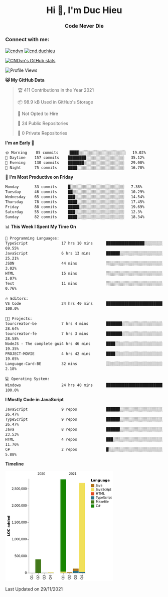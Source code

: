 <h1 align="center">Hi 👋, I'm Duc Hieu</h1>
<h3 align="center">Code Never Die</h3>

<h3 align="left">Connect with me:</h3>
<p align="left">
<a href="https://linkedin.com/in/cndvn" target="blank"><img align="center" src="https://img.shields.io/badge/LinkedIn-0077B5?style=for-the-badge&logo=linkedin&logoColor=white" alt="cndvn"/></a>
<a href="https://fb.com/cnd.duchieu" target="blank"><img align="center" src="https://img.shields.io/badge/Facebook-1877F2?style=for-the-badge&logo=facebook&logoColor=white" alt="cnd.duchieu"/></a>
</p>

[![CNDvn's GitHub stats](https://github-readme-stats.vercel.app/api?username=cndvn)](https://github.com/anuraghazra/github-readme-stats)

<!--START_SECTION:waka-->
![Profile Views](http://img.shields.io/badge/Profile%20Views-0-blue)

**🐱 My GitHub Data** 

> 🏆 411 Contributions in the Year 2021
 > 
> 📦 98.9 kB Used in GitHub's Storage 
 > 
> 🚫 Not Opted to Hire
 > 
> 📜 24 Public Repositories 
 > 
> 🔑 0 Private Repositories  
 > 
**I'm an Early 🐤** 

```text
🌞 Morning    85 commits     ████░░░░░░░░░░░░░░░░░░░░░   19.02% 
🌆 Daytime    157 commits    ████████░░░░░░░░░░░░░░░░░   35.12% 
🌃 Evening    130 commits    ███████░░░░░░░░░░░░░░░░░░   29.08% 
🌙 Night      75 commits     ████░░░░░░░░░░░░░░░░░░░░░   16.78%

```
📅 **I'm Most Productive on Friday** 

```text
Monday       33 commits     █░░░░░░░░░░░░░░░░░░░░░░░░   7.38% 
Tuesday      46 commits     ██░░░░░░░░░░░░░░░░░░░░░░░   10.29% 
Wednesday    65 commits     ███░░░░░░░░░░░░░░░░░░░░░░   14.54% 
Thursday     78 commits     ████░░░░░░░░░░░░░░░░░░░░░   17.45% 
Friday       88 commits     █████░░░░░░░░░░░░░░░░░░░░   19.69% 
Saturday     55 commits     ███░░░░░░░░░░░░░░░░░░░░░░   12.3% 
Sunday       82 commits     ████░░░░░░░░░░░░░░░░░░░░░   18.34%

```


📊 **This Week I Spent My Time On** 

```text
💬 Programming Languages: 
TypeScript               17 hrs 10 mins      █████████████████░░░░░░░░   69.55% 
JavaScript               6 hrs 13 mins       ██████░░░░░░░░░░░░░░░░░░░   25.21% 
JSON                     44 mins             ░░░░░░░░░░░░░░░░░░░░░░░░░   3.02% 
HTML                     15 mins             ░░░░░░░░░░░░░░░░░░░░░░░░░   1.07% 
Text                     11 mins             ░░░░░░░░░░░░░░░░░░░░░░░░░   0.76%

🔥 Editors: 
VS Code                  24 hrs 40 mins      █████████████████████████   100.0%

🐱‍💻 Projects: 
tourcreator-be           7 hrs 4 mins        ███████░░░░░░░░░░░░░░░░░░   28.64% 
tourcreator-fe           7 hrs 3 mins        ███████░░░░░░░░░░░░░░░░░░   28.58% 
NodeJS - The complete gui4 hrs 46 mins       ████░░░░░░░░░░░░░░░░░░░░░   19.35% 
PROJECT-MOVIE            4 hrs 42 mins       ████░░░░░░░░░░░░░░░░░░░░░   19.05% 
Language-Card-BE         32 mins             ░░░░░░░░░░░░░░░░░░░░░░░░░   2.18%

💻 Operating System: 
Windows                  24 hrs 40 mins      █████████████████████████   100.0%

```

**I Mostly Code in JavaScript** 

```text
JavaScript               9 repos             ██████░░░░░░░░░░░░░░░░░░░   26.47% 
TypeScript               9 repos             ██████░░░░░░░░░░░░░░░░░░░   26.47% 
Java                     8 repos             ██████░░░░░░░░░░░░░░░░░░░   23.53% 
HTML                     4 repos             ███░░░░░░░░░░░░░░░░░░░░░░   11.76% 
C#                       2 repos             █░░░░░░░░░░░░░░░░░░░░░░░░   5.88%

```


**Timeline**

![Chart not found](https://raw.githubusercontent.com/CNDvn/CNDvn/main/charts/bar_graph.png) 


 Last Updated on 29/11/2021
<!--END_SECTION:waka-->
